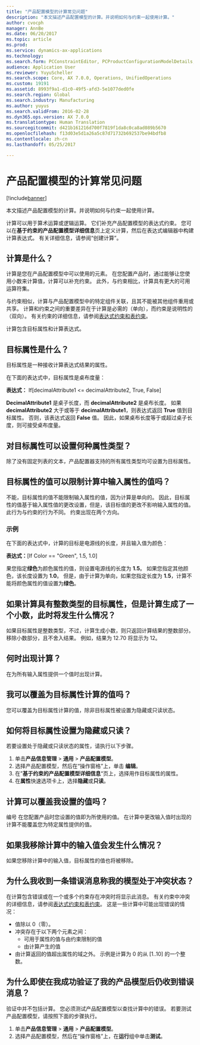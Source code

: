 ```yaml
---
title: "产品配置模型的计算常见问题"
description: "本文描述产品配置模型的计算。并说明如何与约束一起使用计算。"
author: cvocph
manager: AnnBe
ms.date: 06/20/2017
ms.topic: article
ms.prod: 
ms.service: dynamics-ax-applications
ms.technology: 
ms.search.form: PCConstraintEditor, PCProductConfigurationModelDetails, PCRuntimeConfigurator
audience: Application User
ms.reviewer: YuyuScheller
ms.search.scope: Core, AX 7.0.0, Operations, UnifiedOperations
ms.custom: 19191
ms.assetid: 8993f9a1-d1c0-49f5-afd3-5e1077ded0fe
ms.search.region: Global
ms.search.industry: Manufacturing
ms.author: yuyus
ms.search.validFrom: 2016-02-28
ms.dyn365.ops.version: AX 7.0.0
ms.translationtype: Human Translation
ms.sourcegitcommit: d421b161216d700f7819f1da8c0ca8ad089b5670
ms.openlocfilehash: f13d03e5d1a26a5c87d71732b692537be94bdfb8
ms.contentlocale: zh-cn
ms.lasthandoff: 05/25/2017

---
```


# <a name="calculations-for-product-configuration-models-faq"></a>产品配置模型的计算常见问题

[!include[banner](../includes/banner.md)]


本文描述产品配置模型的计算。并说明如何与约束一起使用计算。

计算可以用于算术运算或逻辑运算。 它们补充产品配置模型的表达式约束。 您可以在**基于约束的产品配置模型详细信息**页上定义计算，然后在表达式编辑器中构建计算表达式。 有关详细信息，请参阅“创建计算”。

## <a name="what-is-a-calculation"></a>计算是什么？
计算是您在产品配置模型中可以使用的元素。 在您配置产品时，通过能够让您使用小数来计算值，计算可以补充约束。 此外，与约束相比，计算具有更大的可用运算符集。  

与约束相似，计算与产品配置模型中的特定组件关联，且其不能被其他组件重用或共享。 计算和约束之间的重要差异在于计算是必需的（单向），而约束是说明性的（双向）。 有关约束的详细信息，请参阅[表达式约束和表约束](expression-constraints-table-constraints-product-configuration-models.md)。  

计算包含目标属性和计算表达式。

## <a name="what-is-a-target-attribute"></a>目标属性是什么？
目标属性是一种接收计算表达式结果的属性。  

在下面的表达式中，目标属性是桌布度量：  

**表达式：** If\[decimalAttribute1 &lt;= decimalAttribute2, True, False\]  

**DecimalAttribute1** 是桌子长度，而 **decimalAttribute2** 是桌布长度。 如果 **decimalAttribute2** 大于或等于 **decimalAttribute1**，则表达式返回 **True** 值到目标属性。 否则，该表达式返回 **False** 值。 因此，如果桌布长度等于或超过桌子长度，则可接受桌布度量。

## <a name="what-attribute-types-can-be-set-to-target-attributes"></a>对目标属性可以设置何种属性类型？
除了没有固定列表的文本，产品配置器支持的所有属性类型均可设置为目标属性。

## <a name="can-the-value-of-a-target-attribute-restrict-the-values-of-the-input-attributes-in-a-calculation"></a>目标属性的值可以限制计算中输入属性的值吗？
不能，目标属性的值不能限制输入属性的值，因为计算是单向的。 因此，目标属性的值基于输入属性值的更改设置，但是，该目标值的更改不影响输入属性的值。 此行为与约束的行为不同。 约束出现在两个方向。

### <a name="example"></a>示例

在下面的表达式中，计算的目标是电源线的长度，并且输入值为颜色：  

**表达式：**\[If Color == "Green", 1.5, 1.0\]  

果您指定**绿色**为颜色属性的值，则设置电源线的长度为 **1.5**。 如果您指定其他颜色，该长度设置为 **1.0**。 但是，由于计算为单向，如果您指定长度为 **1.5**，计算不能将颜色属性的值设置为**绿色**。

## <a name="what-happens-if-a-calculation-has-a-target-attribute-of-the-integer-type-but-a-calculation-generates-a-decimal-number"></a>如果计算具有整数类型的目标属性，但是计算生成了一个小数，此时将发生什么情况？
如果目标属性是整数类型，不过，计算生成小数，则只返回计算结果的整数部分。 移除小数部分，且不舍入结果。 例如，结果为 12.70 将显示为 12。

## <a name="when-do-calculations-occur"></a>何时出现计算？
在为所有输入属性提供一个值时出现计算。

## <a name="can-i-overwrite-the-value-that-is-calculated-for-the-target-attribute"></a>我可以覆盖为目标属性计算的值吗？
您可以覆盖为目标属性计算的值，除非目标属性被设置为隐藏或只读状态。

## <a name="how-do-i-set-a-target-attribute-as-hidden-or-readonly"></a>如何将目标属性设置为隐藏或只读？
若要设置处于隐藏或只读状态的属性，请执行以下步骤。

1.  单击**产品信息管理** &gt; **通用** &gt; **产品配置模型**。
2.  选择产品配置模型，然后在“操作窗格”上，单击 **编辑**。
3.  在”**基于约束的产品配置模型详细信息**“页上，选择用作目标属性的属性。
4.  在**属性**快速选项卡上，选择**隐藏**或**只读**。

## <a name="can-a-calculation-overwrite-the-values-that-i-set"></a>计算可以覆盖我设置的值吗？
编号 在您配置产品时您设置的值即为所使用的值。 在计算中更改输入值时出现的计算不能覆盖您为特定属性提供的值。

## <a name="what-happens-if-i-remove-an-input-value-in-a-calculation"></a>如果我移除计算中的输入值会发生什么情况？
如果您移除计算中的输入值，目标属性的值也将被移除。

## <a name="why-do-i-receive-an-error-message-that-says-that-my-model-is-in-contradiction"></a>为什么我收到一条错误消息称我的模型处于冲突状态？
在计算包含错误或在一个或多个约束存在冲突时将显示此消息。 有关约束中冲突的详细信息，请参阅[表达式约束和表约束](expression-constraints-table-constraints-product-configuration-models.md)。 这是一些计算中可能出现错误的情况：

-   值除以 0（零）。
-   冲突存在于以下两个元素之间：
    -   可用于属性的值与由约束限制的值
    -   由计算产生的值
-   由计算返回的值超出属性的域之外。 示例是计算为 0 的从 \[1..10\] 的一个整数。

## <a name="why-do-i-receive-an-error-message-even-though-i-successfully-validated-my-product-model"></a>为什么即使在我成功验证了我的产品模型后仍收到错误消息？
验证中并不包括计算。 您必须测试产品配置模型以查找计算中的错误。 若要测试产品配置模型，请按照下面的步骤执行。

1.  单击**产品信息管理** &gt; **通用** &gt; **产品配置模型**。
2.  选择产品配置模型，然后在“操作窗格”上，在**运行**组中单击**测试**。





